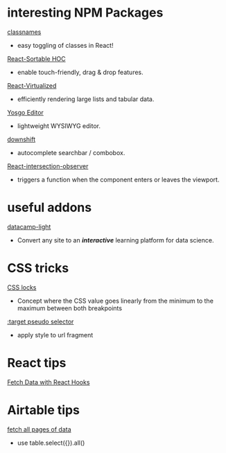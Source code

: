 
# interesting NPM Packages
 
[classnames](https://www.npmjs.com/package/classnames)
- easy toggling of classes in React!

[React-Sortable HOC](https://github.com/clauderic/react-sortable-hoc)
- enable touch-friendly, drag & drop features. 

[React-Virtualized](https://github.com/bvaughn/react-virtualized/)
- efficiently rendering large lists and tabular data. 

[Yosgo Editor](https://www.npmjs.com/package/yosgo-editor)
- lightweight WYSIWYG editor.

[downshift](https://www.npmjs.com/package/downshift)
- autocomplete searchbar / combobox.

[React-intersection-observer](https://www.npmjs.com/package/react-intersection-observer)
-  triggers a function when the component enters or leaves the viewport.

# useful addons

[datacamp-light](https://github.com/datacamp/datacamp-light)
- Convert any site to an ***interactive*** learning platform for data science.

# CSS tricks
[CSS locks](https://fvsch.com/css-locks/)
- Concept where the CSS value goes linearly from the minimum to the maximum between both breakpoints 

[:target pseudo selector](https://developer.mozilla.org/en-US/docs/Web/CSS/:target)
- apply style to url fragment

# React tips
[Fetch Data with React Hooks](https://www.robinwieruch.de/react-hooks-fetch-data/)

# Airtable tips
[fetch all pages of data](https://github.com/Airtable/airtable.js/issues/69)
- use table.select({}).all() 
